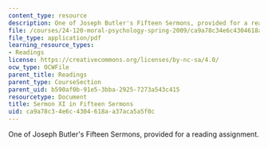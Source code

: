 ```yaml
---
content_type: resource
description: One of Joseph Butler's Fifteen Sermons, provided for a reading assignment.
file: /courses/24-120-moral-psychology-spring-2009/ca9a78c34e6c4304618aa37aca5a5f0c_MIT24_120s09_read01.pdf
file_type: application/pdf
learning_resource_types:
- Readings
license: https://creativecommons.org/licenses/by-nc-sa/4.0/
ocw_type: OCWFile
parent_title: Readings
parent_type: CourseSection
parent_uid: b590af0b-91e5-3bba-2925-7273a543c415
resourcetype: Document
title: Sermon XI in Fifteen Sermons
uid: ca9a78c3-4e6c-4304-618a-a37aca5a5f0c
---
```

One of Joseph Butler's Fifteen Sermons, provided for a reading assignment.
